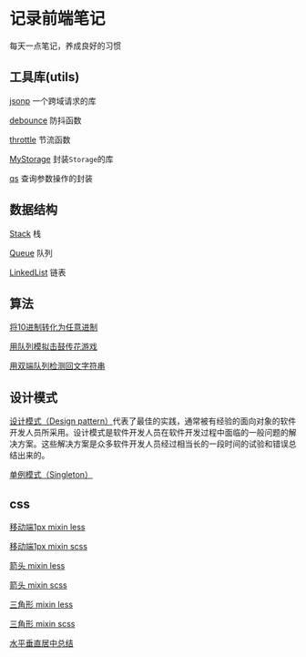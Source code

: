 # 记录前端笔记

每天一点笔记，养成良好的习惯

## 工具库(utils)

[jsonp](./src/utils/jsonp/README.md) 一个跨域请求的库

[debounce](./src/utils/debounce/README.md) 防抖函数

[throttle](./src/utils/throttle/README.md) 节流函数

[MyStorage](./src/utils/storage/README.md) 封装`Storage`的库

[qs](./src/utils/qs/README.md) 查询参数操作的封装

## 数据结构

[Stack](./src/data-structures/Stack/README.md) 栈

[Queue](./src/data-structures/Queue/README.md) 队列

[LinkedList](./src/data-structures/LinkedList/README.md) 链表

## 算法

[将10进制转化为任意进制](./src/algorithms/baseConverter/baseConverter.ts)

[用队列模拟击鼓传花游戏](./src/algorithms/flowerDrumTransfer/flowerDrumTransfer.ts)

[用双端队列检测回文字符串](./src/algorithms/palindromeChecker/palindromeChecker.ts)

## 设计模式

[设计模式（Design pattern）](./src/design-patterns/README.md)代表了最佳的实践，通常被有经验的面向对象的软件开发人员所采用。设计模式是软件开发人员在软件开发过程中面临的一般问题的解决方案。这些解决方案是众多软件开发人员经过相当长的一段时间的试验和错误总结出来的。

[单例模式（Singleton）](./src/design-patterns/singleton/README.md)

## css

[移动端1px mixin less](./src/css/less/border-mixin.less)

[移动端1px mixin scss](./src/css/scss/border-mixin.scss)

[箭头 mixin less](./src/css/less/arrow-mixin.less)

[箭头 mixin scss](./src/css/scss/arrow-mixin.scss)

[三角形 mixin less](./src/css/less/triangle-mixin.less)

[三角形 mixin scss](./src/css/scss/triangle-mixin.scss)

[水平垂直居中总结](./src/css/水平垂直居中.md)
